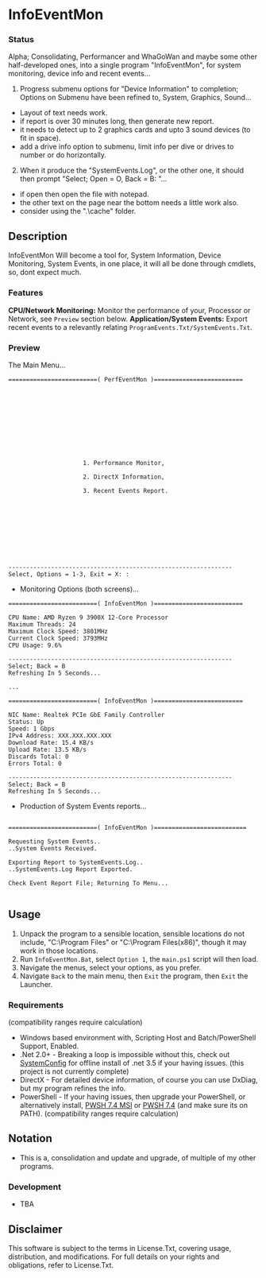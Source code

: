 # InfoEventMon

### Status
Alpha; Consolidating, Performancer and WhaGoWan and maybe some other half-developed ones, into a single program "InfoEventMon", for system monitoring, device info and recent events...
1. Progress submenu options for "Device Information" to completion; Options on Submenu have been refined to, System, Graphics, Sound... 
- Layout of text needs work.
- if report is over 30 minutes long, then generate new report.
- it needs to detect up to 2 graphics cards and upto 3 sound devices (to fit in space). 
- add a drive info option to submenu, limit info per dive or drives to number or do horizontally.
2. When it produce the "SystemEvents.Log", or the other one, it should then prompt "Select; Open = O, Back = B: "...
- if open then open the file with notepad.
- the other text on the page near the bottom needs a little work also.
- consider using the ".\cache" folder.

## Description
InfoEventMon Will become a tool for, System Information, Device Monitoring, System Events, in one place, it will all be done through cmdlets, so, dont expect much.

### Features
**CPU/Network Monitoring:** Monitor the performance of your, Processor or Network, see `Preview` section below.
**Application/System Events:** Export recent events to a relevantly relating `ProgramEvents.Txt/SystemEvents.Txt`.  

### Preview
The Main Menu...
```
=========================( PerfEventMon )=========================











                     1. Performance Monitor,

                     2. DirectX Information,

                     3. Recent Events Report.










---------------------------------------------------------------
Select, Options = 1-3, Exit = X: :

```
- Monitoring Options (both screens)...
```
=========================( InfoEventMon )=========================

CPU Name: AMD Ryzen 9 3900X 12-Core Processor
Maximum Threads: 24
Maximum Clock Speed: 3801MHz
Current Clock Speed: 3793MHz
CPU Usage: 9.6%

---------------------------------------------------------------
Select; Back = B
Refreshing In 5 Seconds...

...

=========================( InfoEventMon )=========================

NIC Name: Realtek PCIe GbE Family Controller
Status: Up
Speed: 1 Gbps
IPv4 Address: XXX.XXX.XXX.XXX
Download Rate: 15.4 KB/s
Upload Rate: 13.5 KB/s
Discards Total: 0
Errors Total: 0

---------------------------------------------------------------
Select; Back = B
Refreshing In 5 Seconds...

```
- Production of System Events reports...
```

=========================( InfoEventMon )==========================

Requesting System Events..
..System Events Received.

Exporting Report to SystemEvents.Log..
..SystemEvents.Log Report Exported.

Check Event Report File; Returning To Menu...


```


## Usage
1. Unpack the program to a sensible location, sensible locations do not include, "C:\Program Files" or "C:\Program Files(x86)", though it may work in those locations.
2. Run `InfoEventMon.Bat`, select `Option 1`, the `main.ps1` script will then load.
3. Navigate the menus, select your options, as you prefer. 
4. Navigate `Back` to the main menu, then `Exit` the program, then `Exit` the Launcher.

### Requirements
(compatibility ranges require calculation)
- Windows based environment with, Scripting Host and Batch/PowerShell Support, Enabled.
- .Net 2.0+ - Breaking a loop is impossible without this, check out [SystemConfig](https://github.com/wiseman-timelord/SystemConfig) for offline install of .net 3.5 if your having issues. (this project is not currently complete)
- DirectX - For detailed device information, of course you can use DxDiag, but my program refines the info.
- PowerShell - If your having issues, then upgrade your PowerShell, or alternatively install, [PWSH 7.4 MSI](https://github.com/PowerShell/PowerShell/releases/download/v7.4.0/PowerShell-7.4.0-win-x64.msi) or [PWSH 7.4](https://github.com/PowerShell/PowerShell/releases/tag/v7.4.0) (and make sure its on PATH). (compatibility ranges require calculation) 

## Notation
- This is a, consolidation and update and upgrade, of multiple of my other programs.

### Development
- TBA

## Disclaimer
This software is subject to the terms in License.Txt, covering usage, distribution, and modifications. For full details on your rights and obligations, refer to License.Txt.
